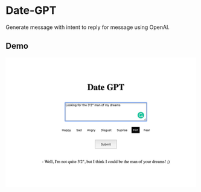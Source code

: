 # Date-GPT

Generate message with intent to reply for message using OpenAI.


## Demo

![Demo 1](https://github.com/yashkumat/date-gpt/blob/main/WhatsApp%20Image%202023-03-02%20at%2005.47.36.jpeg)

